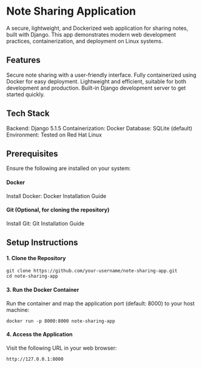 # Note Sharing Application
A secure, lightweight, and Dockerized web application for sharing notes, built with Django. 
This app demonstrates modern web development practices, containerization, and deployment on Linux systems.

## Features
Secure note sharing with a user-friendly interface.
Fully containerized using Docker for easy deployment.
Lightweight and efficient, suitable for both development and production.
Built-in Django development server to get started quickly.

## Tech Stack
Backend: Django 5.1.5
Containerization: Docker
Database: SQLite (default)
Environment: Tested on Red Hat Linux

## Prerequisites
Ensure the following are installed on your system:

#### Docker
Install Docker: Docker Installation Guide

#### Git (Optional, for cloning the repository)
Install Git: Git Installation Guide

## Setup Instructions
#### 1. Clone the Repository
```
git clone https://github.com/your-username/note-sharing-app.git 
cd note-sharing-app
```

#### 3. Run the Docker Container
Run the container and map the application port (default: 8000) to your host machine:

```
docker run -p 8000:8000 note-sharing-app
```
#### 4. Access the Application
Visit the following URL in your web browser:
```
http://127.0.0.1:8000
```

